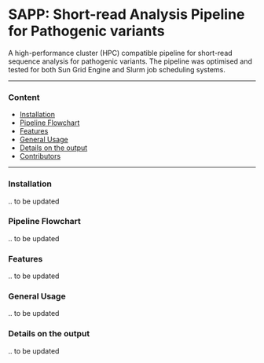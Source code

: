 # SAPP: Short-read Analysis Pipeline for Pathogenic variants 

A high-performance cluster (HPC) compatible pipeline for short-read sequence analysis for pathogenic variants.
The pipeline was optimised and tested for both Sun Grid Engine and Slurm job scheduling systems.

---

### Content

  - [Installation](#installation)
  - [Pipeline Flowchart](#pipeline-flowchart)
  - [Features](#features)
  - [General Usage](#general-usage)
  - [Details on the output](#details-on-the-output)
  - [Contributors](#contributors)

---

### Installation

.. to be updated

### Pipeline Flowchart 

.. to be updated

### Features

.. to be updated

### General Usage 

.. to be updated

### Details on the output

.. to be updated



